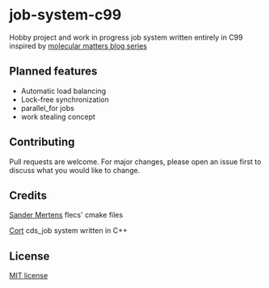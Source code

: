 # job-system-c99

Hobby project and work in progress job system written entirely in C99 inspired by [molecular matters blog series](https://blog.molecular-matters.com/2015/08/24/job-system-2-0-lock-free-work-stealing-part-1-basics/)

## Planned features

* Automatic load balancing
* Lock-free synchronization 
* parallel_for jobs 
* work stealing concept

## Contributing
Pull requests are welcome. For major changes, please open an issue first to discuss what you would like to change.

## Credits
[Sander Mertens](https://github.com/SanderMertens/flecs/tree/master/cmake) flecs' cmake files

[Cort](https://github.com/cdwfs/cds_job) cds_job system written in C++

## License
[MIT license](https://choosealicense.com/licenses/mit/)